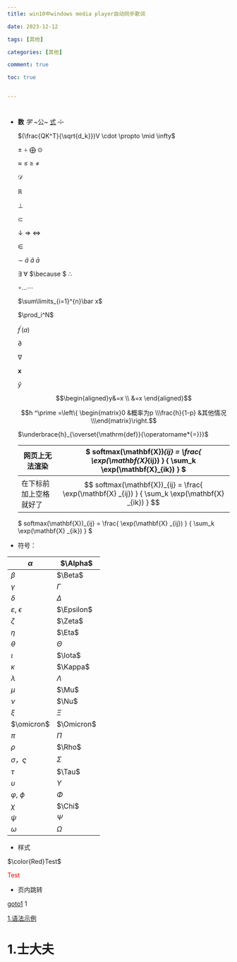 ```yaml
---
title: win10中windows media player自动同步歌词

date: 2023-12-12

tags: [其他]

categories: [其他]

comment: true

toc: true


---
```


#
<!--more-->



- **数** *学* ~公~ <u>式</u> ~~：~~

  $(\frac{QK^T}{\sqrt{d_k}})V \cdot  \propto   \mid   \infty$

  

  $\pm$ $\div$ $\bigoplus$ $\odot$

  $\approx$ $\leq$ $\geq$ $\neq$ 

  $\mathcal{D}$

  $\mathbb{R}$

  $\perp$

  $\subset$

  $\downarrow$ $\Rightarrow$ $\Leftrightarrow$

  $\in$

  $\sim$ $\tilde a$ $\hat a$ $\bar a$

  $\exists$ $\forall$ $\because $ $\therefore$

  $\circ \ldots \cdots$

  $\sum\limits_{i=1}^{n}\bar x$

  $\prod_i^N$

  $f^\prime(a)$

  $\partial$

  $\nabla$

  $\mathbf{x}$

  $\hat y$

  $$\begin{aligned}y&=x \\ &=x
  \end{aligned}$$

  $$h ^\prime =\left\{ \begin{matrix}0 &概率为p \\\frac{h}{1-p} &其他情况\\\end{matrix}\right.$$

  $\underbrace{h}_{\overset{\mathrm{def}}{\operatorname*{=}}}$

  | 网页上无法渲染         | $ softmax(\mathbf{X})_{ij} = \frac{ \exp(\mathbf{X}_{ij}) } { \sum_k \exp(\mathbf{X}_{ik}) } $ |
  | ---------------------- | ------------------------------------------------------------ |
  | 在下标前加上空格就好了 | $$ softmax(\mathbf{X})_{ij} = \frac{ \exp(\mathbf{X} _{ij}) } { \sum_k \exp(\mathbf{X} _{ik}) } $$ |

  $ softmax(\mathbf{X})_{ij} = \frac{ \exp(\mathbf{X} _{ij}) } { \sum_k \exp(\mathbf{X} _{ik}) } $

- 符号：

| $\alpha$                  | $\Alpha$   |
| ------------------------- | ---------- |
| $\beta$                   | $\Beta$    |
| $\gamma$                  | $\Gamma$   |
| $\delta$                  | $\Delta$   |
| $\varepsilon$, $\epsilon$ | $\Epsilon$ |
| $\zeta$                   | $\Zeta$    |
| $\eta$                    | $\Eta$     |
| $\theta$                  | $\Theta$   |
| $\iota$                   | $\Iota$    |
| $\kappa$                  | $\Kappa$   |
| $\lambda$                 | $\Lambda$  |
| $\mu$                     | $\Mu$      |
| $\nu$                     | $\Nu$      |
| $\xi$                     | $\Xi$      |
| $\omicron$                | $\Omicron$ |
| $\pi$                     | $\Pi$      |
| $\rho$                    | $\Rho$     |
| $\sigma$，$\varsigma$     | $\Sigma$   |
| $\tau$                    | $\Tau$     |
| $\upsilon$                | $\Upsilon$ |
| $\varphi$, $\phi$         | $\Phi$     |
| $\chi$                    | $\Chi$     |
| $\psi$                    | $\Psi$     |
| $\omega$                  | $\Omega$   |



- 样式

 $\color{Red}Test$ 

 <font color=Red>Test</font> 

- 页内跳转

<a href="#goto1">goto1</a>
<span id='goto1'>1</span>

[1.语法示例](#1士大夫)

# 1.士大夫

